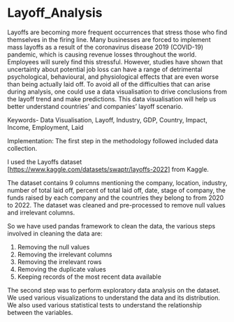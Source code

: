 # Layoff_Analysis
 Layoffs are becoming more frequent occurrences that stress those who find themselves in the firing line. Many businesses are forced to implement mass layoffs as a result of the coronavirus disease 2019 (COVID-19) pandemic, which is causing revenue losses throughout the world. Employees will surely find this stressful. However, studies have shown that uncertainty about potential job loss can have a range of detrimental psychological, behavioural, and physiological effects that are even worse than being actually laid off. To avoid all of the difficulties that can arise during analysis, one could use a data visualisation to drive conclusions from the layoff trend and make predictions. This data visualisation will help us better understand countries’ and companies’ layoff scenario.

Keywords- Data Visualisation, Layoff, Industry, GDP, Country, Impact, Income, Employment, Laid

Implementation: The first step in the methodology followed included data collection. 

I used the Layoffs dataset [https://www.kaggle.com/datasets/swaptr/layoffs-2022] from Kaggle. 

The dataset contains 9 columns mentioning the company, location, industry, number of total laid off, percent of total laid off, date, stage of company, the funds raised by each company and the countries they belong to from 2020 to 2022. The dataset was cleaned and pre-processed to remove null values and irrelevant columns.


So we have used pandas framework to clean the data, the various steps involved in cleaning the data are:

1. Removing the null values
2. Removing the irrelevant columns
3. Removing the irrelevant rows
4. Removing the duplicate values
5. Keeping records of the most recent data available

The second step was to perform exploratory data analysis on the dataset. We used various visualizations to understand the data and its distribution. We also used various statistical tests to understand the relationship between the variables.


